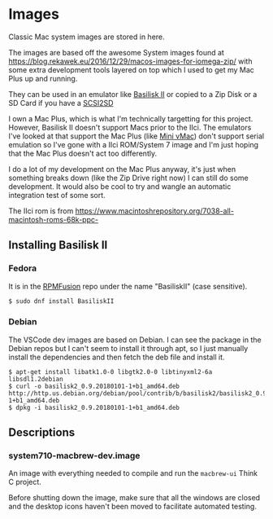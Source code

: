 # Images

Classic Mac system images are stored in here.

The images are based off
the awesome System images found at
https://blog.rekawek.eu/2016/12/29/macos-images-for-iomega-zip/
with some extra development tools layered on top
which I used to get my Mac Plus up and running.

They can be used in an emulator like [Basilisk II](https://basilisk.cebix.net/)
or copied to a Zip Disk or a SD Card if you have a [SCSI2SD](http://www.codesrc.com/mediawiki/index.php/SCSI2SD)

I own a Mac Plus, which is what I'm technically targetting for this project.
However, Basilisk II doesn't support Macs prior to the IIci.
The emulators I've looked at that support the Mac Plus (like [Mini vMac](https://www.gryphel.com/c/minivmac/hardware.html#serial)) don't support serial emulation so I've gone with a IIci ROM/System 7 image and I'm just hoping that the Mac Plus doesn't act too differently.

I do a lot of my development on the Mac Plus anyway,
it's just when something breaks down (like the Zip Drive right now)
I can still do some development.
It would also be cool to try and wangle
an automatic integration test of some sort.

The IIci rom is from https://www.macintoshrepository.org/7038-all-macintosh-roms-68k-ppc-

## Installing Basilisk II

### Fedora

It is in the [RPMFusion](https://rpmfusion.org/Configuration) repo under the name "BasiliskII" (case sensitive).

```bash
$ sudo dnf install BasiliskII
```

### Debian

The VSCode dev images are based on Debian. I can see the package in the Debian repos but I can't seem to install it through apt, so I just manually install the dependencies and then fetch the deb file and install it.

```
$ apt-get install libatk1.0-0 libgtk2.0-0 libtinyxml2-6a libsdl1.2debian
$ curl -o basilisk2_0.9.20180101-1+b1_amd64.deb http://http.us.debian.org/debian/pool/contrib/b/basilisk2/basilisk2_0.9.20180101-1+b1_amd64.deb
$ dpkg -i basilisk2_0.9.20180101-1+b1_amd64.deb
```

## Descriptions

### system710-macbrew-dev.image

An image with everything needed to compile and run the `macbrew-ui` Think C project.

Before shutting down the image,
make sure that all the windows are closed
and the desktop icons haven't been moved
to facilitate automated testing.
